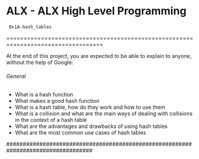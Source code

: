ALX - ALX High Level Programming
===========================
     0x1A-hash_tables
==================================================================================

At the end of this project, you are expected to be able to explain to anyone, without the help of Google:

###### General

  - What is a hash function
  - What makes a good hash function
  - What is a hash table, how do they work and how to use them
  - What is a collision and what are the main ways of dealing with collisions in the context of a hash table
  - What are the advantages and drawbacks of using hash tables
  - What are the most common use cases of hash tables


##################################################################################